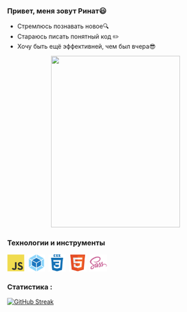 ### Привет, меня зовут Ринат😃

* Стремлюсь познавать новое🔍
* Стараюсь писать понятный код ✏️
* Хочу быть ещё эффективней, чем был вчера😎

<p align="center">
  <img width="300" height="400" src="https://psv4.userapi.com/c236331/u167814895/docs/d41/82c8fd07622c/logo_Rinat.png?extra=1pR-tb-E8X40-yLNGMXtZMfZBcb8YAdTkYGL5vP1iMVU2_3dNIWpKqaBUUKpT5lT6hzd9KLgJVF93zf6cEyHhNCJH1YkpIZcb7OA17NcYixUZumS9S8LwGnTz1GIWq3OtZdQ-Ps2C71SM5i8dxeno9yj">
</p>

### Технологии и инструменты

<div>
  <img src="https://github.com/devicons/devicon/blob/master/icons/javascript/javascript-original.svg" title="JavaScript" alt="JavaScript" width="40" height="40"/>&nbsp;
  <img src="https://github.com/devicons/devicon/blob/master/icons/webpack/webpack-original.svg" title="WebPack" alt="WebPack" width="40" height="40"/>&nbsp;
  <img src="https://github.com/devicons/devicon/blob/master/icons/css3/css3-plain-wordmark.svg"  title="CSS3" alt="CSS" width="40" height="40"/>&nbsp;
  <img src="https://github.com/devicons/devicon/blob/master/icons/html5/html5-original.svg" title="HTML5" alt="HTML" width="40" height="40"/>&nbsp;
  <img src="https://github.com/devicons/devicon/blob/master/icons/sass/sass-original.svg" title="Sass" **alt="Sass" width="40" height="40"/>
</div>


### Статистика : 
[![GitHub Streak](http://github-readme-streak-stats.herokuapp.com?user=ri-yarm&theme=dark&hide_border=true&border_radius=5&locale=ru&date_format=M%20j%5B%2C%20Y%5D)](https://git.io/streak-stats)
<!--
**ri-yarm/ri-yarm** is a ✨ _special_ ✨ repository because its `README.md` (this file) appears on your GitHub profile.

Here are some ideas to get you started:

- 🔭 I’m currently working on ...
- 🌱 I’m currently learning ...
- 👯 I’m looking to collaborate on ...
- 🤔 I’m looking for help with ...
- 💬 Ask me about ...
- 📫 How to reach me: ...
- 😄 Pronouns: ...
- ⚡ Fun fact: ...
-->
